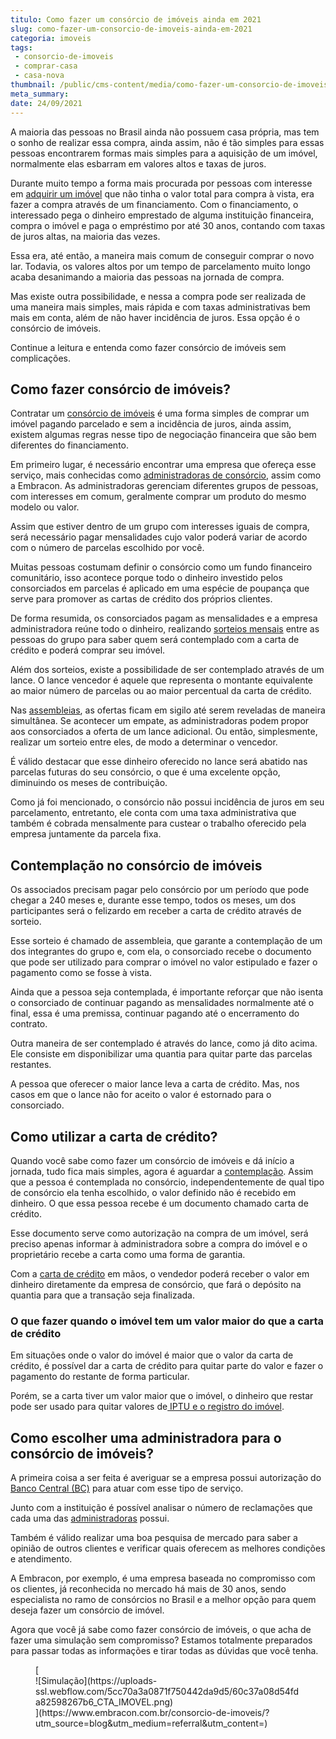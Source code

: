 ```yaml
---
titulo: Como fazer um consórcio de imóveis ainda em 2021
slug: como-fazer-um-consorcio-de-imoveis-ainda-em-2021
categoria: imoveis
tags:
 - consorcio-de-imoveis
 - comprar-casa
 - casa-nova
thumbnail: /public/cms-content/media/como-fazer-um-consorcio-de-imoveis-ainda-em-2021.jpg
meta_summary: 
date: 24/09/2021
---
```

A maioria das pessoas no Brasil ainda não possuem casa própria, mas tem o sonho de realizar essa compra, ainda assim, não é tão simples para essas pessoas encontrarem formas mais simples para a aquisição de um imóvel, normalmente elas esbarram em valores altos e taxas de juros.

Durante muito tempo a forma mais procurada por pessoas com interesse em [adquirir um imóvel](https://www.embracon.com.br/blog/esse-e-o-momento-de-comprar-imoveis) que não tinha o valor total para compra à vista, era fazer a compra através de um financiamento. Com o financiamento, o interessado pega o dinheiro emprestado de alguma instituição financeira, compra o imóvel e paga o empréstimo por até 30 anos, contando com taxas de juros altas, na maioria das vezes.

Essa era, até então, a maneira mais comum de conseguir comprar o novo lar. Todavia, os valores altos por um tempo de parcelamento muito longo acaba desanimando a maioria das pessoas na jornada de compra.

Mas existe outra possibilidade, e nessa a compra pode ser realizada de uma maneira mais simples, mais rápida e com taxas administrativas bem mais em conta, além de não haver incidência de juros. Essa opção é o consórcio de imóveis.

Continue a leitura e entenda como fazer consórcio de imóveis sem complicações.

Como fazer consórcio de imóveis? 
---------------------------------

Contratar um [consórcio de imóveis](https://www.embracon.com.br/blog/como-funciona-um-consorcio-de-imoveis-no-brasil) é uma forma simples de comprar um imóvel pagando parcelado e sem a incidência de juros, ainda assim, existem algumas regras nesse tipo de negociação financeira que são bem diferentes do financiamento.

Em primeiro lugar, é necessário encontrar uma empresa que ofereça esse serviço, mais conhecidas como [administradoras de consórcio](https://www.embracon.com.br/blog/como-escolher-uma-administradora-de-consorcio), assim como a Embracon. As administradoras gerenciam diferentes grupos de pessoas, com interesses em comum, geralmente comprar um produto do mesmo modelo ou valor.

Assim que estiver dentro de um grupo com interesses iguais de compra, será necessário pagar mensalidades cujo valor poderá variar de acordo com o número de parcelas escolhido por você.

Muitas pessoas costumam definir o consórcio como um fundo financeiro comunitário, isso acontece porque todo o dinheiro investido pelos consorciados em parcelas é aplicado em uma espécie de poupança que serve para promover as cartas de crédito dos próprios clientes.

De forma resumida, os consorciados pagam as mensalidades e a empresa administradora reúne todo o dinheiro, realizando [sorteios mensais](https://www.embracon.com.br/conhecaoconsorcio/como-sao-realizados-os-sorteios-nas-assembleias) entre as pessoas do grupo para saber quem será contemplado com a carta de crédito e poderá comprar seu imóvel.

Além dos sorteios, existe a possibilidade de ser contemplado através de um lance. O lance vencedor é aquele que representa o montante equivalente ao maior número de parcelas ou ao maior percentual da carta de crédito.

Nas [assembleias](https://www.embracon.com.br/blog/assembleia-de-consorcio-como-funciona), as ofertas ficam em sigilo até serem reveladas de maneira simultânea. Se acontecer um empate, as administradoras podem propor aos consorciados a oferta de um lance adicional. Ou então, simplesmente, realizar um sorteio entre eles, de modo a determinar o vencedor.

É válido destacar que esse dinheiro oferecido no lance será abatido nas parcelas futuras do seu consórcio, o que é uma excelente opção, diminuindo os meses de contribuição.

Como já foi mencionado, o consórcio não possui incidência de juros em seu parcelamento, entretanto, ele conta com uma taxa administrativa que também é cobrada mensalmente para custear o trabalho oferecido pela empresa juntamente da parcela fixa.

Contemplação no consórcio de imóveis 
-------------------------------------

Os associados precisam pagar pelo consórcio por um período que pode chegar a 240 meses e, durante esse tempo, todos os meses, um dos participantes será o felizardo em receber a carta de crédito através de sorteio.

Esse sorteio é chamado de assembleia, que garante a contemplação de um dos integrantes do grupo e, com ela, o consorciado recebe o documento que pode ser utilizado para comprar o imóvel no valor estipulado e fazer o pagamento como se fosse à vista.

Ainda que a pessoa seja contemplada, é importante reforçar que não isenta o consorciado de continuar pagando as mensalidades normalmente até o final, essa é uma premissa, continuar pagando até o encerramento do contrato.

Outra maneira de ser contemplado é através do lance, como já dito acima. Ele consiste em disponibilizar uma quantia para quitar parte das parcelas restantes.

A pessoa que oferecer o maior lance leva a carta de crédito. Mas, nos casos em que o lance não for aceito o valor é estornado para o consorciado.

Como utilizar a carta de crédito? 
----------------------------------

Quando você sabe como fazer um consórcio de imóveis e dá início a jornada, tudo fica mais simples, agora é aguardar a [contemplação](https://www.embracon.com.br/blog/quais-sao-as-formas-de-contemplacao). Assim que a pessoa é contemplada no consórcio, independentemente de qual tipo de consórcio ela tenha escolhido, o valor definido não é recebido em dinheiro. O que essa pessoa recebe é um documento chamado carta de crédito.

Esse documento serve como autorização na compra de um imóvel, será preciso apenas informar à administradora sobre a compra do imóvel e o proprietário recebe a carta como uma forma de garantia.

Com a [carta de crédito](https://www.embracon.com.br/blog/o-que-e-e-como-funciona-a-carta-de-credito) em mãos, o vendedor poderá receber o valor em dinheiro diretamente da empresa de consórcio, que fará o depósito na quantia para que a transação seja finalizada.

### O que fazer quando o imóvel tem um valor maior do que a carta de crédito 

Em situações onde o valor do imóvel é maior que o valor da carta de crédito, é possível dar a carta de crédito para quitar parte do valor e fazer o pagamento do restante de forma particular.

Porém, se a carta tiver um valor maior que o imóvel, o dinheiro que restar pode ser usado para quitar valores de[ IPTU e o registro do imóvel](https://www.embracon.com.br/blog/escritura-de-imovel-o-que-eu-preciso-saber-sobre-o-tema).

Como escolher uma administradora para o consórcio de imóveis? 
--------------------------------------------------------------

A primeira coisa a ser feita é averiguar se a empresa possui autorização do[ Banco Central (BC)](https://www.bcb.gov.br/) para atuar com esse tipo de serviço.

Junto com a instituição é possível analisar o número de reclamações que cada uma das [administradoras](https://www.embracon.com.br/blog/afinal-o-que-uma-administradora-de-consorcio-faz) possui.

Também é válido realizar uma boa pesquisa de mercado para saber a opinião de outros clientes e verificar quais oferecem as melhores condições e atendimento.

A Embracon, por exemplo, é uma empresa baseada no compromisso com os clientes, já reconhecida no mercado há mais de 30 anos, sendo especialista no ramo de consórcios no Brasil e a melhor opção para quem deseja fazer um consórcio de imóvel.

Agora que você já sabe como fazer consórcio de imóveis, o que acha de fazer uma simulação sem compromisso? Estamos totalmente preparados para passar todas as informações e tirar todas as dúvidas que você tenha.

<figure class="w-richtext-figure-type-image w-richtext-align-center">[<div>![Simulação](https://uploads-ssl.webflow.com/5cc70a3a0871f750442da9d5/60c37a08d54fda82598267b6_CTA_IMOVEL.png)</div>](https://www.embracon.com.br/consorcio-de-imoveis/?utm_source=blog&utm_medium=referral&utm_content=)</figure>
